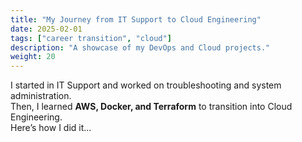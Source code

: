 ```yaml
---
title: "My Journey from IT Support to Cloud Engineering"
date: 2025-02-01
tags: ["career transition", "cloud"]
description: "A showcase of my DevOps and Cloud projects."
weight: 20
---
```


I started in IT Support and worked on troubleshooting and system administration.  
Then, I learned **AWS, Docker, and Terraform** to transition into Cloud Engineering.  
Here’s how I did it...

